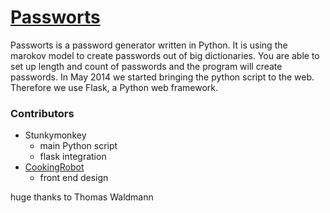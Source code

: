 <a href="http://passworts.stunkymonkey.de/">Passworts</a>
============

Passworts is a password generator written in Python. It is using the marokov model to create passwords out of big dictionaries. You are able to set up length and count of passwords and the program will create passwords.
In May 2014 we started bringing the python script to the web. Therefore we use Flask, a Python web framework.

### Contributors
+ Stunkymonkey
	+ main Python script
	+ flask integration
+ <a href="http://cookingrobot.de">CookingRobot</a>
	+ front end design

huge thanks to Thomas Waldmann
